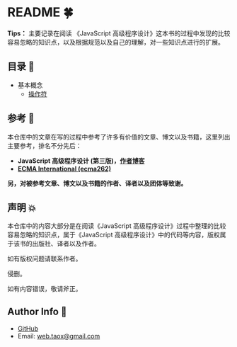 # README 🍀

**Tips：** 主要记录在阅读 《JavaScript 高级程序设计》这本书的过程中发现的比较容易忽略的知识点，以及根据规范以及自己的理解，对一些知识点进行的扩展。

## 目录 📙

* 基本概念
	* [操作符](./documents/base-concept/operators.md)

## 参考 💢

本仓库中的文章在写的过程中参考了许多有价值的文章、博文以及书籍，这里列出主要参考，排名不分先后：

* **JavaScript 高级程序设计 (第三版)，[作者博客](https://www.nczonline.net/)**
* **[ECMA International (ecma262)](https://tc39.github.io/ecma262/)**

**另，对被参考文章、博文以及书籍的作者、译者以及团体等致谢。**

## 声明 💥

本仓库中的内容大部分是在阅读《JavaScript 高级程序设计》过程中整理的比较容易忽略的知识点，属于《JavaScript 高级程序设计》中的代码等内容，版权属于该书的出版社、译者以及作者。

如有版权问题请联系作者。

侵删。

如有内容错误，敬请斧正。

## Author Info 🌟

* [GitHub](https://github.com/Tao-Quixote)
* Email: <web.taox@gmail.com>
